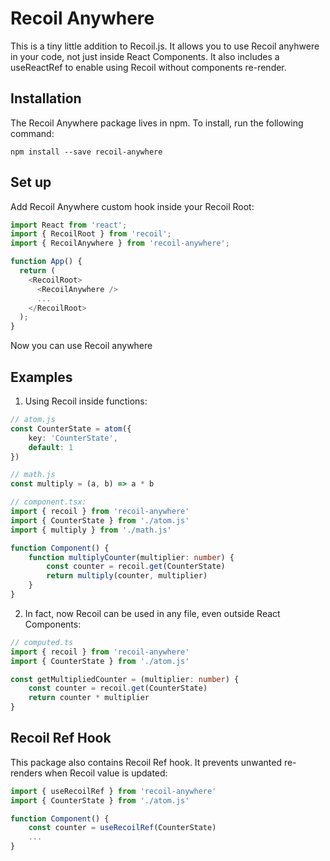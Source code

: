 # Recoil Anywhere

This is a tiny little addition to Recoil.js. It allows you to use Recoil anyhwere in your code, not just inside React Components. It also includes a useReactRef to enable using Recoil without components re-render.

## Installation
The Recoil Anywhere package lives in npm. To install, run the following command:
```shell
npm install --save recoil-anywhere
```

## Set up
Add Recoil Anywhere custom hook inside your Recoil Root:
```javascript
import React from 'react';
import { RecoilRoot } from 'recoil';
import { RecoilAnywhere } from 'recoil-anywhere';

function App() {
  return (
    <RecoilRoot>
      <RecoilAnywhere />
      ...
    </RecoilRoot>
  );
}
```
Now you can use Recoil anywhere

## Examples
1. Using Recoil inside functions:
```typescript
// atom.js
const CounterState = atom({
    key: 'CounterState',
    default: 1
})

// math.js
const multiply = (a, b) => a * b

// component.tsx:
import { recoil } from 'recoil-anywhere'
import { CounterState } from './atom.js'
import { multiply } from './math.js'

function Component() {
    function multiplyCounter(multiplier: number) {
        const counter = recoil.get(CounterState)
        return multiply(counter, multiplier)
    }
}
```

2. In fact, now Recoil can be used in any file, even outside React Components:
```typescript
// computed.ts
import { recoil } from 'recoil-anywhere'
import { CounterState } from './atom.js'

const getMultipliedCounter = (multiplier: number) {
    const counter = recoil.get(CounterState)
    return counter * multiplier
}
```

## Recoil Ref Hook

This package also contains Recoil Ref hook. It prevents unwanted re-renders when Recoil value is updated:
```typescript
import { useRecoilRef } from 'recoil-anywhere'
import { CounterState } from './atom.js'

function Component() {
    const counter = useRecoilRef(CounterState)
    ...
}
```